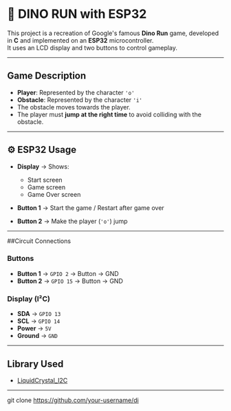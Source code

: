 # 🦖 DINO RUN with ESP32

This project is a recreation of Google's famous **Dino Run** game, developed in **C** and implemented on an **ESP32** microcontroller.  
It uses an LCD display and two buttons to control gameplay.  

---

## Game Description
- **Player**: Represented by the character `'o'`  
- **Obstacle**: Represented by the character `'i'`  
- The obstacle moves towards the player.  
- The player must **jump at the right time** to avoid colliding with the obstacle.  

---

## ⚙ ESP32 Usage

- **Display** → Shows:
  - Start screen  
  - Game screen  
  - Game Over screen  

- **Button 1** → Start the game / Restart after game over  
- **Button 2** → Make the player (`'o'`) jump  

---

##Circuit Connections

### Buttons
- **Button 1** → `GPIO 2` → Button → GND  
- **Button 2** → `GPIO 15` → Button → GND  

### Display (I²C)
- **SDA** → `GPIO 13`  
- **SCL** → `GPIO 14`  
- **Power** → `5V`  
- **Ground** → `GND`  

---

## Library Used
- [LiquidCrystal_I2C](https://github.com/johnrickman/LiquidCrystal_I2C)

---

   git clone https://github.com/your-username/di
